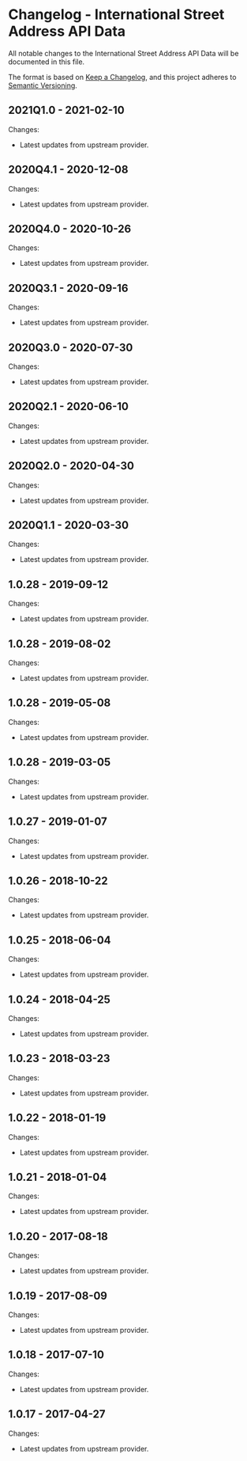 # Changelog - International Street Address API Data

All notable changes to the International Street Address API Data will be documented in this file.

The format is based on [Keep a Changelog](https://keepachangelog.com/en/1.0.0/), and this project adheres to [Semantic Versioning](https://semver.org/spec/v2.0.0.html).

## 2021Q1.0 - 2021-02-10

Changes:

- Latest updates from upstream provider.


## 2020Q4.1 - 2020-12-08

Changes:

- Latest updates from upstream provider.


## 2020Q4.0 - 2020-10-26

Changes:

- Latest updates from upstream provider.


## 2020Q3.1 - 2020-09-16

Changes:

- Latest updates from upstream provider.


## 2020Q3.0 - 2020-07-30

Changes:

- Latest updates from upstream provider.


## 2020Q2.1 - 2020-06-10

Changes:

- Latest updates from upstream provider.


## 2020Q2.0 - 2020-04-30

Changes:

- Latest updates from upstream provider.


## 2020Q1.1 - 2020-03-30

Changes:

- Latest updates from upstream provider.


## 1.0.28 - 2019-09-12

Changes:

- Latest updates from upstream provider.


## 1.0.28 - 2019-08-02

Changes:

- Latest updates from upstream provider.


## 1.0.28 - 2019-05-08

Changes:

- Latest updates from upstream provider.


## 1.0.28 - 2019-03-05

Changes:

- Latest updates from upstream provider.


## 1.0.27 - 2019-01-07

Changes:

- Latest updates from upstream provider.


## 1.0.26 - 2018-10-22

Changes:

- Latest updates from upstream provider.


## 1.0.25 - 2018-06-04

Changes:

- Latest updates from upstream provider.


## 1.0.24 - 2018-04-25

Changes:

- Latest updates from upstream provider.


## 1.0.23 - 2018-03-23

Changes:

- Latest updates from upstream provider.


## 1.0.22 - 2018-01-19

Changes:

- Latest updates from upstream provider.


## 1.0.21 - 2018-01-04

Changes:

- Latest updates from upstream provider.


## 1.0.20 - 2017-08-18

Changes:

- Latest updates from upstream provider.


## 1.0.19 - 2017-08-09

Changes:

- Latest updates from upstream provider.


## 1.0.18 - 2017-07-10

Changes:

- Latest updates from upstream provider.


## 1.0.17 - 2017-04-27

Changes:

- Latest updates from upstream provider.



